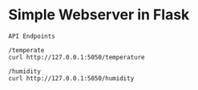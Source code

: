 # Simple Webserver in Flask

```
API Endpoints

/temperate
curl http://127.0.0.1:5050/temperature

/humidity
curl http://127.0.0.1:5050/humidity


```
